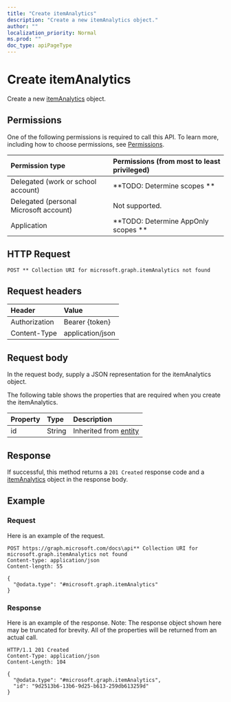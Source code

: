 ```yaml
---
title: "Create itemAnalytics"
description: "Create a new itemAnalytics object."
author: ""
localization_priority: Normal
ms.prod: ""
doc_type: apiPageType
---
```


# Create itemAnalytics

Create a new [itemAnalytics](../resources/itemanalytics.md) object.

## Permissions
One of the following permissions is required to call this API. To learn more, including how to choose permissions, see [Permissions](/concepts/permissions-reference.md).

|Permission type|Permissions (from most to least privileged)|
|:---|:---|
|Delegated (work or school account)|**TODO: Determine scopes **|
|Delegated (personal Microsoft account)|Not supported.|
|Application|**TODO: Determine AppOnly scopes **|

## HTTP Request
<!-- {
  "blockType": "ignored"
}
-->
``` http
POST ** Collection URI for microsoft.graph.itemAnalytics not found
```

## Request headers
|Header|Value|
|:---|:---|
|Authorization|Bearer {token}|
|Content-Type|application/json|

## Request body
In the request body, supply a JSON representation for the itemAnalytics object.

The following table shows the properties that are required when you create the itemAnalytics.

|Property|Type|Description|
|:---|:---|:---|
|id|String| Inherited from [entity](../resources/entity.md)|



## Response
If successful, this method returns a `201 Created` response code and a [itemAnalytics](../resources/itemanalytics.md) object in the response body.

## Example

### Request
Here is an example of the request.
<!-- {
  "blockType": "request",
  "name": "create_itemanalytics_from_"
}
-->
``` http
POST https://graph.microsoft.com/docs\api** Collection URI for microsoft.graph.itemAnalytics not found
Content-type: application/json
Content-length: 55

{
  "@odata.type": "#microsoft.graph.itemAnalytics"
}
```

### Response
Here is an example of the response. Note: The response object shown here may be truncated for brevity. All of the properties will be returned from an actual call.
<!-- {
  "blockType": "response",
  "truncated": true,
  "@odata.type": "microsoft.graph.itemanalytics"
}
-->
``` http
HTTP/1.1 201 Created
Content-Type: application/json
Content-Length: 104

{
  "@odata.type": "#microsoft.graph.itemAnalytics",
  "id": "9d2513b6-13b6-9d25-b613-259db613259d"
}
```

